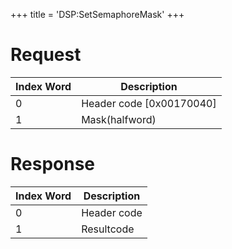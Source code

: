 +++
title = 'DSP:SetSemaphoreMask'
+++

# Request

| Index Word | Description                |
|------------|----------------------------|
| 0          | Header code \[0x00170040\] |
| 1          | Mask(halfword)             |

# Response

| Index Word | Description |
|------------|-------------|
| 0          | Header code |
| 1          | Resultcode  |
